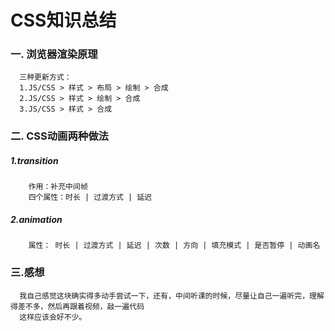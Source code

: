# CSS知识总结
### 一. 浏览器渲染原理
      三种更新方式：
      1.JS/CSS > 样式 > 布局 > 绘制 > 合成
      2.JS/CSS > 样式 > 绘制 > 合成
      3.JS/CSS > 样式 > 合成
### 二. CSS动画两种做法
##### 1.transition 
        作用：补充中间帧
        四个属性：时长 | 过渡方式 | 延迟
##### 2.animation
        属性： 时长 | 过渡方式 | 延迟 | 次数 | 方向 | 填充模式 | 是否暂停 | 动画名

### 三.感想
      我自己感觉这块确实得多动手尝试一下，还有，中间听课的时候，尽量让自己一遍听完，理解得差不多，然后再跟着视频，敲一遍代码
      这样应该会好不少。
